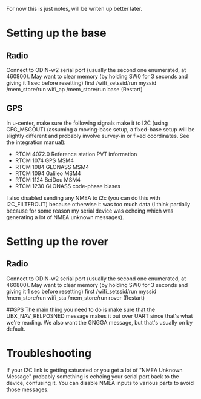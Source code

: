 For now this is just notes, will be writen up better later. 


# Setting up the base

## Radio
  Connect to ODIN-w2 serial port (usually the second one enumerated, at 460800). May want to clear memory (by holding SW0 for 3 seconds and giving it 1 sec before resetting) first 
  /wifi_setssid/run myssid
  /mem_store/run wifi_ap 
  /mem_store/run base
  (Restart) 

## GPS 
  In u-center, make sure the following signals make it to I2C (using CFG_MSGOUT) (assuming a moving-base setup, a fixed-base setup will be slightly different and probably involve survey-in or fixed coordinates. See the integration manual): 

*  RTCM 4072.0 Reference station PVT information
*  RTCM 1074 GPS MSM4
*  RTCM 1084 GLONASS MSM4
*  RTCM 1094 Galileo MSM4
*  RTCM 1124 BeiDou MSM4
*  RTCM 1230 GLONASS code-phase biases

I also disabled sending any NMEA to i2c (you can do this with I2C_FILTEROUT) because otherwise it was too much data (I think partially because for some reason my serial device was echoing which was generating a lot of NMEA unknown messages). 
    

# Setting up the rover

## Radio
  Connect to ODIN-w2 serial port (usually the second one enumerated, at 460800). May want to clear memory (by holding SW0 for 3 seconds and giving it 1 sec before resetting) first 
  /wifi_setssid/run myssid
  /mem_store/run wifi_sta
  /mem_store/run rover
  (Restart) 

##GPS 
  The main thing you need to do is make sure that the UBX_NAV_RELPOSNED message makes it out over UART since that's what we're reading. We also want the GNGGA message, but that's usually on by default. 



# Troubleshooting

If your I2C link is getting saturated or you get a lot of "NMEA Unknown Message" probably something is echoing your serial port back to the device, confusing it. You can disable NMEA inputs to various parts to avoid those messages. 


